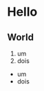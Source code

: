 <!DOCTYPE html>
<hmtl>
<head>
    <title>
         Hello World!
        </title>
</head>
<body>
    <h1>Hello</h1>
    <h2>World</h2>
</body>
<ol>
    <li>um</li>
    <li>dois</li>
</ol>
<ul>
    <li>um</li>
    <li>dois</li>
</ul>
</hmtl>
